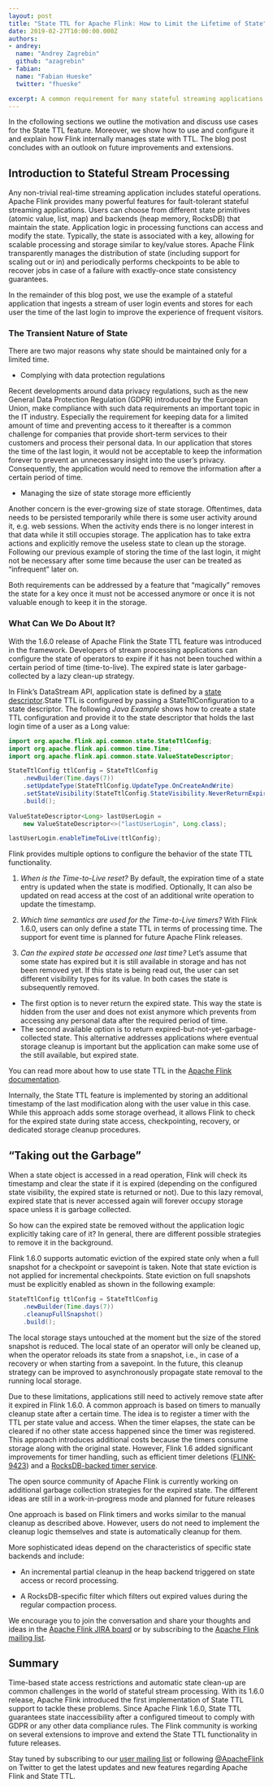 ```yaml
---
layout: post
title: "State TTL for Apache Flink: How to Limit the Lifetime of State"
date: 2019-02-27T10:00:00.000Z
authors:
- andrey:
  name: "Andrey Zagrebin"
  github: "azagrebin"
- fabian:
  name: "Fabian Hueske"
  twitter: "fhueske"

excerpt: A common requirement for many stateful streaming applications is the ability to control how long application state can be accessed (e.g., due to legal regulations like GDPR) and when to discard it. This blog post introduces the state time-to-live (TTL) feature in Apache Flink.
---
```


In the cfollowing sections we outline the motivation and discuss use cases for the State TTL feature. Moreover, we show how to use and configure it and explain how Flink internally manages state with TTL. The blog post concludes with an outlook on future improvements and extensions.


## Introduction to Stateful Stream Processing

Any non-trivial real-time streaming application includes stateful operations. Apache Flink provides many powerful features for fault-tolerant stateful streaming applications. Users can choose from different state primitives (atomic value, list, map) and backends (heap memory, RocksDB) that maintain the state. Application logic in processing functions can access and modify the state. Typically, the state is associated with a key, allowing for scalable processing and storage similar to key/value stores. Apache Flink transparently manages the distribution of state (including support for scaling out or in) and periodically performs checkpoints to be able to recover jobs in case of a failure with exactly-once state consistency guarantees.

In the remainder of this blog post, we use the example of a stateful application that ingests a stream of user login events and stores for each user the time of the last login to improve the experience of frequent visitors.


### The Transient Nature of State

There are two major reasons why state should be maintained only for a limited time.

* Complying with data protection regulations

Recent developments around data privacy regulations, such as the new General Data Protection Regulation (GDPR) introduced by the European Union, make compliance with such data requirements an important topic in the IT industry.  Especially the requirement for keeping data for a limited amount of time and preventing access to it thereafter is a common challenge for companies that provide short-term services to their customers and process their personal data. In our application that stores the time of the last login, it would not be acceptable to keep the information forever to prevent an unnecessary insight into the user’s privacy. Consequently, the application would need to remove the information after a certain period of time.


* Managing the size of state storage more efficiently

Another concern is the ever-growing size of state storage. Oftentimes, data needs to be persisted temporarily while there is some user activity around it, e.g. web sessions. When the activity ends there is no longer interest in that data while it still occupies storage. The application has to take extra actions and explicitly remove the useless state to clean up the storage. Following our previous example of storing the time of the last login, it might not be necessary after some time because the user can be treated as “infrequent” later on.

Both requirements can be addressed by a feature that “magically” removes the state for a key once it must not be accessed anymore or once it is not valuable enough to keep it in the storage.


### What Can We Do About It?

With the 1.6.0 release of Apache Flink the State TTL feature was introduced in the framework. Developers of stream processing applications can configure the state of operators to expire if it has not been touched within a certain period of time (time-to-live). The expired state is later garbage-collected by a lazy clean-up strategy.

In Flink’s DataStream API, application state is defined by a [state descriptor](https://ci.apache.org/projects/flink/flink-docs-release-1.6/dev/stream/state/state.html#using-managed-keyed-state).State TTL is configured by passing a StateTtlConfiguration to a state descriptor. The following *Java Example* shows how to create a state TTL configuration and provide it to the state descriptor that holds the last login time of a user as a Long value:

```java
import org.apache.flink.api.common.state.StateTtlConfig;
import org.apache.flink.api.common.time.Time;
import org.apache.flink.api.common.state.ValueStateDescriptor;

StateTtlConfig ttlConfig = StateTtlConfig
    .newBuilder(Time.days(7))
    .setUpdateType(StateTtlConfig.UpdateType.OnCreateAndWrite)
    .setStateVisibility(StateTtlConfig.StateVisibility.NeverReturnExpired)
    .build();
    
ValueStateDescriptor<Long> lastUserLogin = 
    new ValueStateDescriptor<>("lastUserLogin", Long.class);

lastUserLogin.enableTimeToLive(ttlConfig);
```

Flink provides multiple options to configure the behavior of the state TTL functionality.


1. *When is the Time-to-Live reset?*
By default, the expiration time of a state entry is updated when the state is modified. Optionally, It can also be updated on read access at the cost of an additional write operation to update the timestamp.


2. *Which time semantics are used for the Time-to-Live timers?*
With Flink 1.6.0, users can only define a state TTL in terms of processing time. The support for event time is planned for future Apache Flink releases.


3. *Can the expired state be accessed one last time?*
Let’s assume that some state has expired but it is still available in storage and has not been removed yet. If this state is being read out, the user can set different visibility types for its value. In both cases the state is subsequently removed.
* The first option is to never return the expired state. This way the state is hidden from the user and does not exist anymore which prevents from accessing any personal data after the required period of time.
* The second available option is to return expired-but-not-yet-garbage-collected state. This alternative addresses applications where eventual storage cleanup is important but the application can make some use of the still available, but expired state.

You can read more about how to use state TTL in the [Apache Flink documentation](https://ci.apache.org/projects/flink/flink-docs-release-1.6/dev/stream/state/state.html#state-time-to-live-ttl).

Internally, the State TTL feature is implemented by storing an additional timestamp of the last modification along with the user value in this case. While this approach adds some storage overhead, it allows Flink to check for the expired state during state access, checkpointing, recovery, or dedicated storage cleanup procedures.


## “Taking out the Garbage”

When a state object is accessed in a read operation, Flink will check its timestamp and clear the state if it is expired (depending on the configured state visibility, the expired state is returned or not). Due to this lazy removal, expired state that is never accessed again will forever occupy storage space unless it is garbage collected.

So how can the expired state be removed without the application logic explicitly taking care of it? In general, there are different possible strategies to remove it in the background.

Flink 1.6.0 supports automatic eviction of the expired state only when a full snapshot for a checkpoint or savepoint is taken. Note that state eviction is not applied for incremental checkpoints. State eviction on full snapshots must be explicitly enabled as shown in the following example:

```java
StateTtlConfig ttlConfig = StateTtlConfig
    .newBuilder(Time.days(7))
    .cleanupFullSnapshot()
    .build();
```

The local storage stays untouched at the moment but the size of the stored snapshot is reduced. The local state of an operator will only be cleaned up, when the operator reloads its state from a snapshot, i.e., in case of a recovery or when starting from a savepoint. In the future, this cleanup strategy can be improved to asynchronously propagate state removal to the running local storage.

Due to these limitations, applications still need to actively remove state after it expired in Flink 1.6.0. A common approach is based on timers to manually cleanup state after a certain time. The idea is to register a timer with the TTL per state value and access. When the timer elapses, the state can be cleared if no other state access happened since the timer was registered. This approach introduces additional costs because the timers consume storage along with the original state. However, Flink 1.6 added significant improvements for timer handling, such as efficient timer deletions ([FLINK-9423](https://issues.apache.org/jira/browse/FLINK-9423)) and a [RocksDB-backed timer service](https://ci.apache.org/projects/flink/flink-docs-stable/ops/state/large_state_tuning.html#tuning-rocksdb). 

The open source community of Apache Flink is currently working on additional garbage collection strategies for the expired state. The different ideas are still in a work-in-progress mode and planned for future releases

One approach is based on Flink timers and works similar to the manual cleanup as described above. However, users do not need to implement the cleanup logic themselves and state is automatically cleanup for them. 


More sophisticated ideas depend on the characteristics of specific state backends and include:

* An incremental partial cleanup in the heap backend triggered on state access or record processing.

* A RocksDB-specific filter which filters out expired values during the regular compaction process. 


We encourage you to join the conversation and share your thoughts and ideas in the [Apache Flink JIRA board](https://issues.apache.org/jira/projects/FLINK/summary) or by subscribing to the [Apache Flink mailing list](https://flink.apache.org/community.html).

## Summary

Time-based state access restrictions and automatic state clean-up are common challenges in the world of stateful stream processing. With its 1.6.0 release, Apache Flink introduced the first implementation of State TTL support to tackle these problems. Since Apache Flink 1.6.0, State TTL guarantees state inaccessibility after a configured timeout to comply with GDPR or any other data compliance rules. The Flink community is working on several extensions to improve and extend the State TTL functionality in future releases.

Stay tuned by subscribing to our [user mailing list](https://flink.apache.org/community.html#mailing-lists) or following [@ApacheFlink](https://twitter.com/ApacheFlink) on Twitter to get the latest updates and new features regarding Apache Flink and State TTL. 
